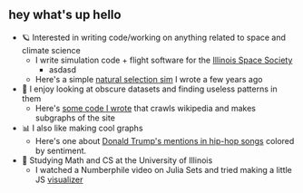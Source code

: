 ## hey what's up hello

* 🪐 Interested in writing code/working on anything related to space and climate science
  * I write simulation code + flight software for the [Illinois Space Society](https://github.com/ISSUIUC) 
    * asdasd 
  * Here's a simple [natural selection sim](https://gautamdayal.github.io/natural-selection/) I wrote a few years ago
* 📜 I enjoy looking at obscure datasets and finding useless patterns in them
  * Here's [some code I wrote](https://github.com/gautamdayal/wikipedia-graphs) that crawls wikipedia and makes subgraphs of the site
* 📊 I also like making cool graphs
  * Here's one about [Donald Trump's mentions in hip-hop songs](https://github.com/gautamdayal/fivethirtyeight-fork/blob/master/trump-rap/barplot_better.png) colored by sentiment. 
* 👾 Studying Math and CS at the University of Illinois
  * I watched a Numberphile video on Julia Sets and tried making a little JS [visualizer](https://gautamdayal.github.io/complex-numbers/)
